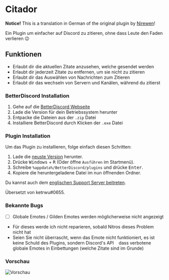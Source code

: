 # Citador

**Notice!** This is a translation in German of the original plugin by [Nirewen](https://github.com/nirewen/Citador)!

Ein Plugin um einfacher auf Discord zu zitieren, ohne dass Leute den Faden verlieren :wink:

## Funktionen
- Erlaubt dir die aktuellen Zitate anzusehen, welche gesendet werden
- Erlaubt dir jederzeit Zitate zu entfernen, um sie nicht zu zitieren
- Erlaubt dir das Auswählen von Nachrichten zum Zitieren
- Erlaubt dir das wechseln von Servern und Kanälen, während du zitierst

### BetterDiscord Installation

1. Gehe auf die [BetterDiscord Webseite](http://betterdiscord.net)
2. Lade die Version für dein Betriebssystem herunter
3. Entpacke die Dateien aus der `.zip` Datei
4. Installiere BetterDiscord durch Klicken der `.exe` Datei

### Plugin Installation

Um das Plugin zu installieren, folge einfach diesen Schritten:

1. Lade die [neuste Version](https://raw.githubusercontent.com/KennethWussmann/Citador/de/Citador_DE.plugin.js) herunter.
2. Drücke <kbd>Windows</kbd> + <kbd>R</kbd> (Oder öffne `Ausführen` im Startmenü).
3. Schreibe `%appdata%/BetterDiscord/plugins` und drücke <kbd>Enter</kbd>.
4. Kopiere die heruntergeladene Datei im nun öffnenden Ordner.

Du kannst auch dem [englischen Support Server beitreten](https://discord.gg/tQrdqKG).

Übersetzt von ketrwu#0655.

### Bekannte Bugs
- [ ] Globale Emotes / Gilden Emotes werden möglicherweise nicht angezeigt
- Für dieses werde ich nicht reparieren, sobald Nitros dieses Problem nicht hat
- Seien Sie nicht überrascht, wenn das Emote nicht funktioniert, es ist keine Schuld des Plugins, sondern Discord's API
   dass verbotene globale Emotes in Einbettungen (welche Zitate sind im Grunde)

### Vorschau
![Vorschau](https://i.imgur.com/vWsvdES.gif)